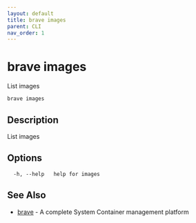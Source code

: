 ```yaml
---
layout: default
title: brave images
parent: CLI
nav_order: 1
---
```


# brave images

List images

```
brave images
```

## Description

List images

## Options

```
  -h, --help   help for images
```

## See Also

* [brave](brave.md)	 - A complete System Container management platform

